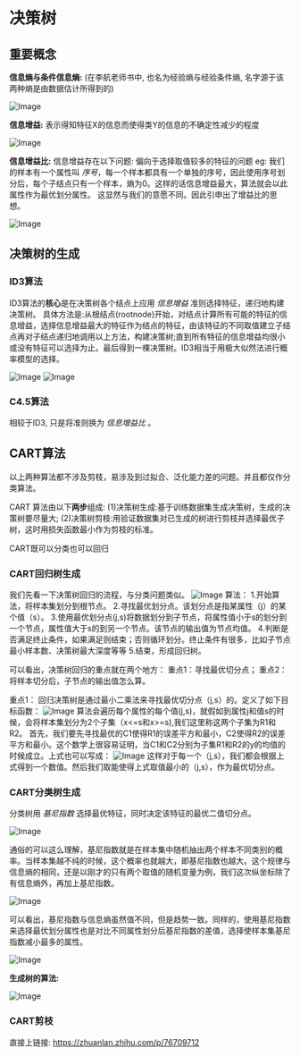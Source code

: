 # 决策树
## 重要概念
**信息熵与条件信息熵:**
(在李航老师书中, 也名为经验熵与经验条件熵, 名字源于该两种熵是由数据估计所得到的)

![Image](https://github.com/user-attachments/assets/16d81add-e397-47bd-91b0-5f0e2cdb73a8)

**信息增益:**
表示得知特征X的信息而使得类Y的信息的不确定性减少的程度

![Image](https://github.com/user-attachments/assets/ea6a18bf-62e0-4e05-ace7-12ac526c791e)

**信息增益比:**
信息增益存在以下问题: 偏向于选择取值较多的特征的问题
eg: 我们的样本有一个属性叫 *序号*，每一个样本都具有一个单独的序号，因此使用序号划分后，每个子结点只有一个样本，熵为0。这样的话信息增益最大，算法就会以此属性作为最优划分属性。
这显然与我们的意愿不同。因此引申出了增益比的思想。

![Image](https://github.com/user-attachments/assets/01a38d93-4fa9-43b6-be34-cc6f1a85dec2)

## 决策树的生成
### ID3算法
ID3算法的**核心**是在决策树各个结点上应用 *信息增益* 准则选择特征，递归地构建决策树。
具体方法是:从根结点(rootnode)开始，对结点计算所有可能的特征的信息增益，选择信息增益最大的特征作为结点的特征，由该特征的不同取值建立子结点再对子结点递归地调用以上方法，构建决策树;直到所有特征的信息增益均很小或没有特征可以选择为止。最后得到一棵决策树。ID3相当于用极大似然法进行概率模型的选择。

![Image](https://github.com/user-attachments/assets/0260428e-632f-4834-ae43-16928b8964ee)
![Image](https://github.com/user-attachments/assets/9016c2b4-e331-467d-8491-8dfe3b1e4bb1)

### C4.5算法
相较于ID3, 只是将准则换为 *信息增益比* 。

## CART算法
以上两种算法都不涉及剪枝，易涉及到过拟合、泛化能力差的问题。并且都仅作分类算法。

CART 算法由以下**两步**组成:
(1)决策树生成:基于训练数据集生成决策树，生成的决策树要尽量大;
(2)决策树剪枝:用验证数据集对已生成的树进行剪枝并选择最优子树，这时用损失函数最小作为剪枝的标准。

CART既可以分类也可以回归

### CART回归树生成
我们先看一下决策树回归的流程，与分类问题类似。
![Image](https://i-blog.csdnimg.cn/blog_migrate/23ab3de4c979715786731cb4db8705ef.png)
算法：
1.开始算法，将样本集划分到根节点。
2.寻找最优划分点。该划分点是指某属性（j）的某个值（s）。
3.使用最优划分点(j,s)将数据划分到子节点，将属性值小于s的划分到一个节点，属性值大于s的到另一个节点。该节点的输出值为节点均值。
4.判断是否满足终止条件，如果满足则结束；否则循环划分。终止条件有很多，比如子节点最小样本数、决策树最大深度等等
5.结束，形成回归树。

可以看出，决策树回归的重点就在两个地方：
重点1：寻找最优切分点；
重点2：将样本切分后，子节点的输出值怎么算。

重点1：
回归决策树是通过最小二乘法来寻找最优切分点（j,s）的。定义了如下目标函数：
 ![Image](https://i-blog.csdnimg.cn/blog_migrate/281ef700db98bc50259226457a041e26.png)
算法会遍历每个属性的每个值(j,s)，就假如到属性j和值s的时候，会将样本集划分为2个子集（x<=s和x>=s),我们这里称这两个子集为R1和R2。
首先，我们要先寻找最优的C1使得R1的误差平方和最小，C2使得R2的误差平方和最小。这个数学上很容易证明，当C1和C2分别为子集R1和R2的y的均值的时候成立。上式也可以写成：
![Image](https://i-blog.csdnimg.cn/blog_migrate/e8352dc8c3927d09a30e289688b4e92a.png)
这样对于每一个（j,s），我们都会根据上式得到一个数值。然后我们取能使得上式取值最小的（j,s），作为最优切分点。

### CART分类树生成
分类树用 *基尼指数* 选择最优特征，同时决定该特征的最优二值切分点。

![Image](https://github.com/user-attachments/assets/25c6a4a3-1d21-4421-8ae6-ddd47a9f6af4)

通俗的可以这么理解，基尼指数就是在样本集中随机抽出两个样本不同类别的概率。当样本集越不纯的时候，这个概率也就越大，即基尼指数也越大。这个规律与信息熵的相同，还是以刚才的只有两个取值的随机变量为例，我们这次纵坐标除了有信息熵外，再加上基尼指数。

![Image](https://i-blog.csdnimg.cn/blog_migrate/4a6a6352ebc0b5a3845bd241298a7bfa.png)

可以看出，基尼指数与信息熵虽然值不同，但是趋势一致。同样的，使用基尼指数来选择最优划分属性也是对比不同属性划分后基尼指数的差值，选择使样本集基尼指数减小最多的属性。

![Image](https://github.com/user-attachments/assets/ec3755fc-b624-42c8-8a39-e022432d1050)

**生成树的算法:**

![Image](https://github.com/user-attachments/assets/bc3e3aef-c790-4b7e-a64e-f7064a57d3a6)

### CART剪枝

直接上链接: https://zhuanlan.zhihu.com/p/76709712
